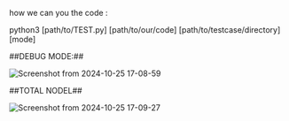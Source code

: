 how we can you the code :

python3 [path/to/TEST.py] [path/to/our/code] [path/to/testcase/directory] [mode]

##DEBUG MODE:##

![Screenshot from 2024-10-25 17-08-59](https://github.com/user-attachments/assets/829c89c9-2cb0-488d-8bd2-e10850367a45)









##TOTAL NODEL##

![Screenshot from 2024-10-25 17-09-27](https://github.com/user-attachments/assets/63285fde-8cf8-4a54-8cd1-c8a1c731308d)
